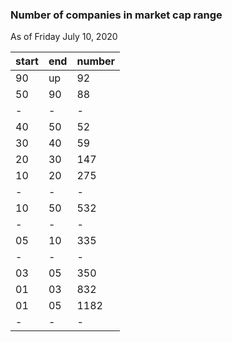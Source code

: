 
### Number of companies in market cap range

As of Friday July 10, 2020

|start| end | number |
|-| - | - |
| 90 | up | 92 |
| 50 | 90 | 88 |
|-| - | - |
| 40 | 50 | 52 |
| 30 | 40 | 59 |
| 20 | 30 | 147 |
| 10 | 20 | 275 |
|-| - | - |
| 10 | 50 | 532 |
|-| - | - |
| 05 | 10 | 335 |
-| - | - |
| 03 | 05 | 350 |
| 01 | 03 | 832 |
| 01 | 05 | 1182 |
-| - | - |
